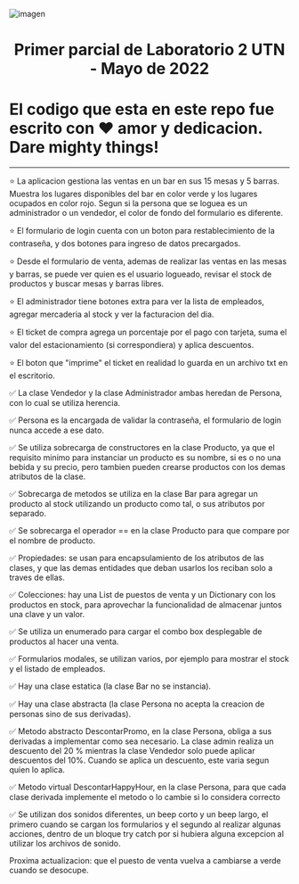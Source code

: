 ![imagen](https://user-images.githubusercontent.com/78119165/160845077-e97f5cda-6dbb-476a-8dfa-8a8420b9d798.png)

<h1 align="center">Primer parcial de Laboratorio 2 UTN - Mayo de 2022</h1>

# **El codigo que esta en este repo fue escrito con ❤ amor y dedicacion. Dare mighty things!**

---

⭐️ La aplicacion gestiona las ventas en un bar en sus 15 mesas y 5 barras. Muestra los lugares disponibles del bar en color verde y los lugares ocupados en color rojo. Segun si la persona que se loguea es un administrador o un vendedor, el color de fondo del formulario es diferente.

⭐️ El formulario de login cuenta con un boton para restablecimiento de la contraseña, y dos botones para ingreso de datos precargados.

⭐️ Desde el formulario de venta, ademas de realizar las ventas en las mesas y barras, se puede ver quien es el usuario logueado, revisar el stock de productos y buscar mesas y barras libres.

⭐️ El administrador tiene botones extra para ver la lista de empleados, agregar mercaderia al stock y ver la facturacion del dia.

⭐️ El ticket de compra agrega un porcentaje por el pago con tarjeta, suma el valor del estacionamiento (si correspondiera) y aplica descuentos.

⭐️ El boton que "imprime" el ticket en realidad lo guarda en un archivo txt en el escritorio.

✅ La clase Vendedor y la clase Administrador ambas heredan de Persona, con lo cual se utiliza herencia.

✅ Persona es la encargada de validar la contraseña, el formulario de login nunca accede a ese dato.

✅ Se utiliza sobrecarga de constructores en la clase Producto, ya que el requisito minimo para instanciar un producto es su nombre, si es o no una bebida y su precio, pero tambien pueden crearse productos con los demas atributos de la clase.

✅ Sobrecarga de metodos se utiliza en la clase Bar para agregar un producto al stock utilizando un producto como tal, o sus atributos por separado.

✅ Se sobrecarga el operador == en la clase Producto para que compare por el nombre de producto.

✅ Propiedades: se usan para encapsulamiento de los atributos de las clases, y que las demas entidades que deban usarlos los reciban solo a traves de ellas.

✅ Colecciones: hay una List de puestos de venta y un Dictionary con los productos en stock, para aprovechar la funcionalidad de almacenar juntos una clave y un valor.

✅ Se utiliza un enumerado para cargar el combo box desplegable de productos al hacer una venta.

✅ Formularios modales, se utilizan varios, por ejemplo para mostrar el stock y el listado de empleados.

✅ Hay una clase estatica (la clase Bar no se instancia).

✅ Hay una clase abstracta (la clase Persona no acepta la creacion de personas sino de sus derivadas).

✅ Metodo abstracto DescontarPromo, en la clase Persona, obliga a sus derivadas a implementar como sea necesario. La clase admin realiza un descuento del 20 % mientras la clase Vendedor solo puede aplicar descuentos del 10%. Cuando se aplica un descuento, este varia segun quien lo aplica.

✅ Metodo virtual DescontarHappyHour, en la clase Persona, para que cada clase derivada implemente el metodo o lo cambie si lo considera correcto

✅ Se utilizan dos sonidos diferentes, un beep corto y un beep largo, el primero cuando se cargan los formularios y el segundo al realizar algunas acciones, dentro de un bloque try catch por si hubiera alguna excepcion al utilizar los archivos de sonido.

Proxima actualizacion: que el puesto de venta vuelva a cambiarse a verde cuando se desocupe.
